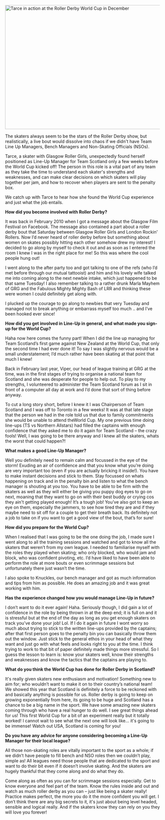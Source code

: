 <html><body><a href="https://fbcdn-sphotos-a.akamaihd.net/hphotos-ak-ash4/s720x720/380795_2578899805857_1655254998_2388672_820374595_n.jpg" target="_blank"><img class="size-full wp-image-764  " title="Tarce in action at the Roller Derby World Cup in December" src="http://scottishrollerderbyblog.com/2012/01/380795_2578899805857_1655254998_2388672_820374595_n.jpg" alt="Tarce in action at the Roller Derby World Cup in December" width="614" height="403"></a>

The skaters always seem to be the stars of the Roller Derby show, but realistically, a live bout would dissolve into chaos if we didn't have Team Line Up Managers, Bench Managers and Non-Skating Officials (NSOs).

Tarce, a skater with Glasgow Roller Girls, unexpectedly found herself positioned as Line-Up Manager for Team Scotland only a few weeks before the World Cup kicked off! The person in this role is a vital part of any team as they take the time to understand each skater's strengths and weaknesses, and can make clear decisions on which skaters will play together per jam, and how to recover when players are sent to the penalty box.

We catch up with Tarce to hear how she found the World Cup experience and just what the job entails.

<strong>How did you become involved with Roller Derby?</strong>

It was back in February 2010 when I got a message about the Glasgow Film Festival on Facebook. The message also contained a part about a roller derby bout that Saturday between Glasgow Roller Girls and London Rockin' Rollers. Now I’d never heard of roller derby before but something about women on skates possibly hitting each other somehow drew my interest! I decided to go along by myself to check it out and as soon as I entered the room I knew I was in the right place for me! So this was where the cool people hung out!

I went along to the after party too and got talking to one of the refs (who I’d met before through our mutual tattooist) and him and his lovely wife talked me into coming along to the next newbie intake, which just happened to be that same Tuesday! I also remember talking to a rather drunk Marla Mayhem of GRG and the Fabulous Mighty Mighty Bash of LRR and thinking these were women I could definitely get along with.

I plucked up the courage to go along to newbies that very Tuesday and managed not to break anything or embarrass myself too much .. and I’ve been hooked ever since!

<strong>How did you get involved in Line-Up in general, and what made you sign-up for the World Cup?</strong>

Haha now here comes the funny part! When I did the line up managing for Team Scotland’s first game against New Zealand at the World Cup, that only the second time I had ever done it! To say I was slightly nervous would be a small understatement; I’d much rather have been skating at that point that much I knew!

Back in February last year, Viper, our head of league training at GRG at the time, was in the first stages of trying to organise a national team for Scotland and she was desperate for people to help out. To play to my strengths, I volunteered to administer the Team Scotland forum as I sit in front of a computer all day at work and I’d done that sort of thing before anyway.

To cut a long story short, before I knew it I was Chairperson of Team Scotland and I was off to Toronto in a few weeks! It was at that late stage that the person we had in the role told us that due to family commitments she would be unable to attend theWorld Cup. My one previous time doing line-ups (TS vs Northern Allstars) had filled the captains with enough confidence that they asked me to do it again for Team Scotland – the crazy fools! Well, I was going to be there anyway and I knew all the skaters, whats the worst that could happen?!

<strong>What makes a good Line-Up Manager?</strong>

Well you definitely need to remain calm and focussed in the eye of the storm! Exuding an air of confidence and that you know what you’re doing are very important too (even if you are actually bricking it inside!). You have to make instant decisions and stick to them. Stay focussed on whats happening on track and in the penalty bin and listen to what the bench manager is shouting at you too. You have to be able to be firm with the skaters as well as they will either be giving you puppy dog eyes to go on next, moaning that they want to go on with their best buddy or crying cos they ain't getting played enough! It’s a tough job! You’ve also got to keep an eye on them, especially the jammers, to see how tired they are and if they maybe need to sit off for a couple to get their breath back. Its definitely not a job to take on if you want to get a good view of the bout, that’s for sure!

<strong>How did you prepare for the World Cup?</strong>

When I realised that I was going to be the one doing the job, I made sure I went along to all the training sessions and watched and got to know all the skaters that weren’t from my own league. I needed to familiarise myself with the roles they played when skating; who only blocked, who would jam and block, who was confident pivoting, etc. I’d have liked to have been able to perform the role at more bouts or even scrimmage sessions but unfortunately there just wasn’t the time.

I also spoke to Knuckles, our bench manager and got as much information and tips from him as possible. He does an amazing job and it was great working with him.

<strong>Has the experience changed how you would manage Line-Up in future?</strong>

I don’t want to do it ever again! Haha. Seriously though, I did gain a lot of confidence in the role by being thrown in at the deep end; it is full on and it is stressful but at the end of the day as long as you get enough skaters on track you’ve done your job! Lol. If I do it again in future I wont worry so much about trying to stick to the written line-ups provided by the captains; after that first person goes to the penalty bin you can basically throw them out the window. Just stick to the general ethos in your head of what they want and just go with what feels and looks right to you at the time. I think trying to work to that bit of paper definitely made things more stressful. So I guess the lesson to learn is: know your skaters well, know their strengths and weaknesses and know the tactics that the captains are playing to.

<strong>What do you think the World Cup has done for Roller Derby in Scotland?</strong>

It's really given skaters new enthusiasm and motivation! Something new to aim for; who wouldn’t want to make it on to their country’s national team! We showed this year that Scotland is definitely a force to be reckoned with and basically anything is possible for us. Roller derby is going to keep on growing exponentially from here, its going to be huge and Scotland has a chance to be a big name in the sport. We have some amazing new skaters coming through who have a real hunger to do well. I see great things ahead for us! This first World Cup for a bit of an experiment really but it totally worked! I cannot wait to see what the next one will look like... it's going to be immense! Watch out USA, Scotland is coming for you!

<strong>Do you have any advice for anyone considering becoming a Line-Up Manager for their local league?</strong>

All those non-skating roles are vitally important to the sport as a whole; if we didn’t have people to fill bench and NSO roles then we couldn’t play, simple as! All leagues need those people that are dedicated to the sport and want to do their bit even if it doesn’t involve skating. And the skaters are hugely thankful that they come along and do what they do.

Come along as often as you can for scrimmage sessions especially. Get to know everyone and feel part of the team. Know the rules inside and out and watch as much roller derby as you can – just like being a skater really! Practice makes perfect, the more you do it the more confident you will get. I don’t think there are any big secrets to it, it's just about being level headed, sensible and logical really. And if the skaters know they can rely on you they will love you forever!</body></html>
